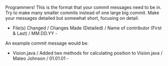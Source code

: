 Programmers! This is the format that your commit messages need to be in. Try to make many smaller commits instead of one large big commit. Make your messages detailed but somewhat short,
focusing on detail.

- File(s) Changed / Changes Made (Detailed) / Name of contributor (First & Last) / MM.DD.YY -

An example commit message would be:

- Vision.java / Added two methods for calculating position to Vision.java / Mateo Johnson / 01.01.01 -
